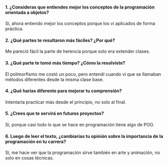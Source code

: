 #### 1. ¿Consideras que entiendes mejor los conceptos de la programación orientada a objetos?

Sí, ahora entiendo mejor los conceptos porque los vi aplicados de forma práctica.

#### 2. ¿Qué partes te resultaron más fáciles? ¿Por qué?

Me pareció fácil la parte de herencia porque solo era extender clases.

#### 3. ¿Qué parte te tomó más tiempo? ¿Cómo la resolviste?

El polimorfismo me costó un poco, pero entendí cuando vi que se llamaban métodos diferentes desde la misma clase base.

#### 4. ¿Qué harías diferente para mejorar tu comprensión?

Intentaría practicar más desde el principio, no solo al final.

#### 5. ¿Crees que te servirá en futuros proyectos?

Sí, porque casi todo lo que se hace en programación tiene algo de POO.

#### 6. Luego de leer el texto, ¿cambiarías tu opinión sobre la importancia de la programación en tu carrera?

Sí, me hace ver que la programación sirve también en arte y animación, no solo en cosas técnicas.
